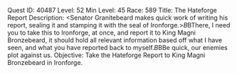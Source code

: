 Quest ID: 40487
Level: 52
Min Level: 45
Race: 589
Title: The Hateforge Report
Description: <Senator Granitebeard makes quick work of writing his report, sealing it and stamping it with the seal of Ironforge.>$B$BThere, I need you to take this to Ironforge, at once, and report it to King Magni Bronzebeard, it should hold all relevant information based off what I have seen, and what you have reported back to myself.$B$BBe quick, our enemies plot against us.
Objective: Take the Hateforge Report to King Magni Bronzebeard in Ironforge.
